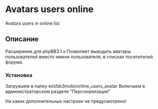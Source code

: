 # Avatars users online
Avatars users in online list

## Описание
Расширение для phpBB3.1.x
Позволяет выводить аватары пользователей вместо имени пользователя, в списках посетителей форума.

### Установка
Загружаем в папку ext/bb3mobi/online_users_avatar
Включаем в администраторском разделе "Персонализация"

Ни каких дополнительных настроек не предусмотрено!
